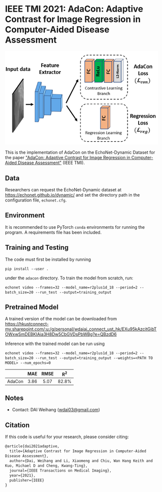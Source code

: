 # IEEE TMI 2021: AdaCon: Adaptive Contrast for Image Regression in Computer-Aided Disease Assessment


![AdaCon framework](echonet/docs/framework_chart.PNG)

This is the implementation of AdaCon on the EchoNet-Dynamic Dataset for the paper ["AdaCon: Adaptive Contrast for Image Regression in Computer-Aided Disease Assessment"](http://arxiv.org/abs/2112.11700) (IEEE TMI).

## Data

Researchers can request the EchoNet-Dynamic dataset at https://echonet.github.io/dynamic/ and set the directory path in the configuration file, `echonet.cfg`.


## Environment

It is recommended to use PyTorch `conda` environments for running the program. A requirements file has been included. 

## Training and Testing

The code must first be installed by running 
    
    pip install --user .

under the `adacon` directory. To train the model from scratch, run:

```
echonet video --frames=32 --model_name=r2plus1d_18 --period=2 --batch_size=20 --run_test --output=training_output
```


## Pretrained Model

A trained version of the model can be downloaded from https://hkustconnect-my.sharepoint.com/:u:/g/personal/wdaiaj_connect_ust_hk/EXu95kAzcitGibTOWxwSmDEBKIAia3H8Dw5CbGVDsPbWBg?e=QBzdD6

Inference with the trained model can be run using

```
echonet video --frames=32 --model_name=r2plus1d_18 --period=2 --batch_size=20 --run_test --output=training_output --weights=<PATH TO MODEL> --num_epochs=0
```

|           | MAE   | RMSE   | R<sup>2</sup>   |
| ---------- | :-----------:  | :-----------: | :-----------:  |
| AdaCon    | 3.86    | 5.07   | 82.8%  |




## Notes
* Contact: DAI Weihang (wdai03@gmail.com)



## Citation
If this code is useful for your research, please consider citing:

```
@article{dai2021adaptive,
  title={Adaptive Contrast for Image Regression in Computer-Aided Disease Assessment},
  author={Dai, Weihang and Li, Xiaomeng and Chiu, Wan Hang Keith and Kuo, Michael D and Cheng, Kwang-Ting},
  journal={IEEE Transactions on Medical Imaging},
  year={2021},
  publisher={IEEE}
}
```